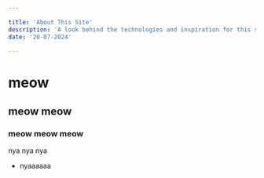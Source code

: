```yaml
---

title: 'About This Site'
description: 'A look behind the technologies and inspiration for this site'
date: '20-07-2024'

---
```




# meow

## meow meow

### meow meow meow

nya nya nya 


- nyaaaaaa